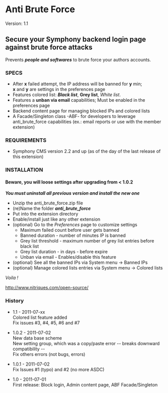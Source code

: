 # Anti Brute Force #

Version: 1.1

## Secure your Symphony backend login page against brute force attacks ##

Prevents ***people and softwares*** to brute force your authors accounts.  

### SPECS ###

- After **x** failed attempt, the IP address will be banned for **y** min;  
  **x** and **y** are settings in the preferences page 
- Features colored list: ***Black list***, **Grey list**, *White list*.
- Features a **unban via email** capabilities; Must be enabled in the preferences page
- Backend content page for managing blocked IPs and colored lists
- A Facade/Singleton class -ABF- for developers to leverage anti_brute_force capabilities
  (ex.: email reports or use with the member extension)

### REQUIREMENTS ###

- Symphony CMS version 2.2 and up (as of the day of the last release of this extension)

### INSTALLATION ###

#### Beware, you will loose settings after upgrading from < 1.0.2 ####
***You must uninstall all previous version and install the new one***

- Unzip the anti_brute_force.zip file
- (re)Name the folder ***anti_brute_force***
- Put into the extension directory
- Enable/install just like any other extension
- (optional) Go to the *Preferences* page to customize settings
	- Maximum failed count before user gets banned
	- Banned duration - number of minutes IP is banned
	- Grey list threshold - maximum number of grey list entries before black list
	- Grey list duration - in days - before expire
	- Unban via email - Enables/disable this feature
- (optional) See all the banned IPs via System menu -> Banned IPs
- (optional) Manage colored lists entries via System menu -> Colored lists

*Voila !*

http://www.nitriques.com/open-source/

### History ###

- 1.1 - 2011-07-xx  
  Colored list feature added  
  Fix issues #3, #4, #5, #6 and #7  

- 1.0.2 - 2011-07-02  
  New data base scheme  
  New setting group, which was a copy/paste error -- breaks downward compatibility --  
  Fix others errors (not bugs, errors)    

- 1.0.1 - 2011-07-02    
  Fix Issues #1 (typo) and #2 (no more ASDC)  

- 1.0 - 2011-07-01    
  First release: Block login, Admin content page, ABF Facade/Singleton  